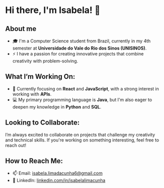 


# Hi there, I'm **Isabela**! 👋

## About me

- 🎓 I'm a Computer Science student from Brazil, currently in my 4th semester at **Universidade do Vale do Rio dos Sinos (UNISINOS)**.
- ⚡ I have a passion for creating innovative projects that combine creativity with problem-solving.

## What I’m Working On:
- 🌱 Currently focusing on **React** and **JavaScript**, with a strong interest in working with **APIs**.
- 💻 My primary programming language is **Java**, but I'm also eager to deepen my knowledge in **Python** and **SQL**.

## Looking to Collaborate:
I’m always excited to collaborate on projects that challenge my creativity and technical skills. If you're working on something interesting, feel free to reach out!

## How to Reach Me:
- 📫 Email: [isabela.limadacunha6@gmail.com](mailto:isabela.limadacunha6@gmail.com)
- 💼 LinkedIn: [linkedin.com/in/isabelalimacunha](https://www.linkedin.com/in/isabelalimacunha/)

